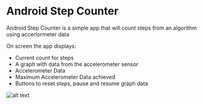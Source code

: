 # Android Step Counter

Android Step Counter is a simple app that will count steps from an algorithm using accerlormeter data 

On screen the app displays:
* Current count for steps
* A graph with data from the accelerometer sensor
* Accelerometer Data
* Maximum Accelerometer Data achieved
* Buttons to reset steps, pause and resume graph data

![alt text](http://zlwaterfield.com/img/github/stepcounter.png "Step Counter")
